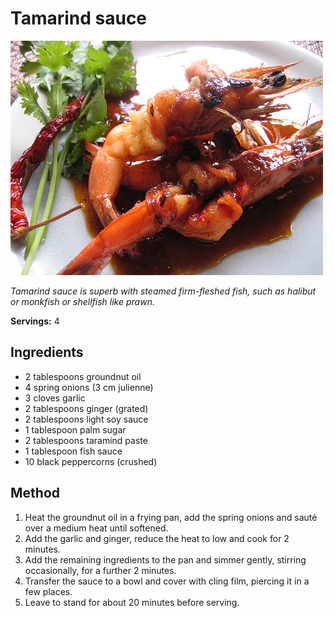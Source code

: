 # Tamarind sauce

![Tamarind sauce](resources/tamarind-sauce.png)

*Tamarind sauce is superb with steamed firm-fleshed fish, such as halibut or monkfish or shellfish like prawn.*

**Servings:** 4

## Ingredients
- 2 tablespoons groundnut oil
- 4 spring onions (3 cm julienne)
- 3 cloves garlic
- 2 tablespoons ginger (grated)
- 2 tablespoons light soy sauce
- 1 tablespoon palm sugar
- 2 tablespoons taramind paste
- 1 tablespoon fish sauce
- 10 black peppercorns (crushed)

## Method
1. Heat the groundnut oil in a frying pan, add the spring onions and sauté over a medium heat until softened.
1. Add the garlic and ginger, reduce the heat to low and cook for 2 minutes.
1. Add the remaining ingredients to the pan and simmer gently, stirring occasionally, for a further 2 minutes.
1. Transfer the sauce to a bowl and cover with cling film, piercing it in a few places. 
1. Leave to stand for about 20 minutes before serving.